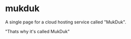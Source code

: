 # mukduk

A single page for a cloud hosting service called "MukDuk".

"Thats why it's called MukDuk"
